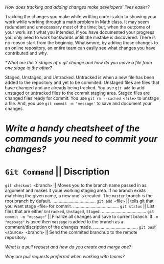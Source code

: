 *How does tracking and adding changes make developers' lives easier?*

Tracking the changes you make while writting code is akin to showing your work while working through a math problem in Math class.  It may seem redundant and unnecassary most of the time; but, when the outcome of your work isn't what you intended, if you have documented your progress you only need to work backwards untill the mistake is discovered. There is no reason start from the beginnig. Whatismore, by adding those changes to an online repository, an entire team can easily see what changes you have contributed and why.


**What are the 3 stages of a git change and how do you move a file from one stage to the other?*

Staged, Unstaged, and Untracked.
Untracked is when a new file has been added to the repository and yet to be commited. Unstaged files are files that have changed and are already being tracked.  You use `git add` to add unstaged or untracked files to the commit staging area.  Staged files are changed files ready for commit. You use `git rm --cached <file>` to unstage a file. And, you use `git commit -m 'message'` to save and document your changes.


*Write a handy cheatsheet of the commands you need to commit your changes?*
=================================  
 `Git Command` ||  Discription
=================================
`git checkout <`branch`>` || Moves you to the branch name passed in as argument and makes it youe working staging area. If no branch exists matching the given name, a new one is created. The `master` branch is the root branch by default.
...................................
`git add <`file`>` || tells git that you want stage `<`file`>` for commit.
.....................................
`git status` || List files that are either `Untracked`, `Unstaged`, `Staged`.
....................................
`git commit -m "message"` || Finalize all changes and save to current branch.  If `-m "message"` is used then `message` is added to the branch as a comment/discription of the changes made.
....................................
`git push <`source`> <`branch`>` || Send the commited branchup to the remote repository.
 
 
*What is a pull request and how do you create and merge one?*

*Why are pull requests preferred when working with teams?*